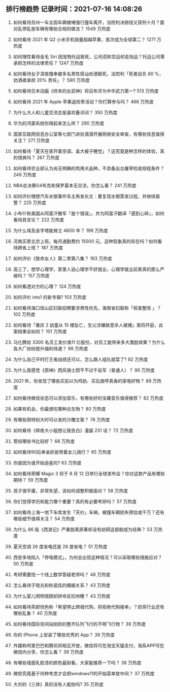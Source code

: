 
## 排行榜趋势 记录时间：2021-07-16 14:08:26
  
  1. 如何看待苏州一车主因车辆被堵强行撞车离开，法院判决赔钱又获刑十月？面对乱停乱放车辆有哪些合规的做法？ 1549 万热度
    
  2. 如何看待 2021 年 Q2 小米手机销量超越苹果，首次成为全球第二？ 1271 万热度
    
  3. 如何理性看待金毛 Siri 因宠物托运致死，公司谎称空运却走陆运？托运公司需承担怎样的法律责任？ 1247 万热度
    
  4. 如何看待女子深夜撸串被多名男性搭讪劝酒致死，法院判「死者自负 80 %，劝酒者承担 20%  责任」？ 590 万热度
    
  5. 如何看待日本动画《终末的女武神》将吕布评为中华武力第一? 513 万热度
    
  6. 如何看待 2021 年 Apple 苹果返校季活动？你打算参与吗？ 466 万热度
    
  7. 为什么大人和儿童交流总是喜欢叠词词？ 350 万热度
    
  8. 华为的鸿蒙系统你用起来怎么样？ 290 万热度
    
  9. 国家互联网信息办公室等七部门进驻滴滴开展网络安全审查，有哪些信息值得关注？ 271 万热度
    
  10. 如何看待「夏天在家开着空调、盖大被子睡觉」？这究竟是种怎样的体验，真的很爽吗？ 267 万热度
    
  11. 如何看待农业部认为尚无明确的肉用犬品种，不具备出台屠宰检疫规程条件？ 249 万热度
    
  12. NBA总决赛G4布克和保罗基本无交流，你怎么看？ 241 万热度
    
  13. 如何评价理想汽车水银事件车主再发长文：要复现水银蒸发过程，并继续报警？ 225 万热度
    
  14. 小布什称美国从阿富汗撤军「是个错误」，并为阿富汗翻译「感到心碎」，如何看待其言论？ 222 万热度
    
  15. 为什么埃及金字塔能耸立 4600 年？ 199 万热度
    
  16. 河南买房北京上班，每月通勤费约 15000 元，这种现象真的存在吗？如何看待跨省上班？ 187 万热度
    
  17. 如何评价《致命女人》第二季第八集？ 163 万热度
    
  18. 高三了，想学心理学，家里人说心理学不好就业，心理学就业前景真的那么严峻吗？ 157 万热度
    
  19. 如何看透对方的心理？ 124 万热度
    
  20. 如何评价 into1 的新专辑? 103 万热度
    
  21. 如何看待海口琼山区妇联招聘要求男性优先，海南省妇联称「核查整改 」？ 102 万热度
    
  22. 如何看待「重庆 2 幼童从 15 楼坠亡，生父涉嫌故意杀人被捕」案将开庭，此案结果会如何？ 101 万热度
    
  23. 马化腾给 3300 名员工发价值11 亿股份，对员工能带来多大激励效果？为什么各大厂纷纷提升福利待遇？ 99 万热度
    
  24. 为什么自己平时打王者战绩还可以，怎么跟人组队就菜了? 92 万热度
    
  25. 为什么我感觉《原神》西风骑士团干不过千岩军（普通人）？ 90 万热度
    
  26. 2021 年，你发现了哪些买前以为鸡肋、买后直呼真香的家电好物？ 89 万热度
    
  27. 如何看待微信状态可以添加音乐，有哪些好的宝藏音乐值得推荐？ 82 万热度
    
  28. 如果有机会，你最想吃哪种古生物？ 80 万热度
    
  29. 有哪些雨特别大时可以发的沙雕文案？ 78 万热度
    
  30. 如何看待《辉夜大小姐想让我告白》漫画 231 话？ 72 万热度
    
  31. 管综哪些书比较好？ 68 万热度
    
  32. 如何看待90后单亲奶爸带着女儿骑行？ 65 万热度
    
  33. 你是因为谁开始追星的? 63 万热度
    
  34. 如何看待荣耀 Magic 3 将于 8 月 12 日举行全球发布会？你对这款产品有哪些期待？ 59 万热度
    
  35. 孩子很平庸，非常失望，该如何调整积极面对？ 58 万热度
    
  36. 你们觉得学历和能力哪个重要？真的有必要考研吗？ 57 万热度
    
  37. 如何看待上海一地下车库发生「天价」车祸，被撞车辆损失预估或千万？还有哪些细节值得关注？ 54 万热度
    
  38. 为什么 86 版《西游记》严重脱离原著却没有妨碍这部剧成为经典？ 53 万热度
    
  39. 夏天空调 26 度省电还是 28 度省电？ 51 万热度
    
  40. 西安多地陷入「停电模式」，为何会出现这种情况？可以采取哪些措施应对？ 50 万热度
    
  41. 考研需要找一个线上数学答疑老师吗？ 48 万热度
    
  42. 怎么看待于晓光和秋瓷炫的婚姻关系？ 43 万热度
    
  43. 为什么婴儿明明很困却拼命反抗哄睡？ 43 万热度
    
  44. 如何看待茶颜悦色称「希望停止跨城代购，将拒绝代购接单」？奶茶行业还有哪些乱象？ 40 万热度
    
  45. 如何看待国际空间站拍到的整齐队列飞行的不明飞行物？ 39 万热度
    
  46. 你的 iPhone 上安装了哪些优秀的 App？ 39 万热度
    
  47. 外媒称阿里巴巴和腾讯将相互开放，微信将可在淘宝天猫支付，淘系APP可在微信内分享，你怎么看？ 39 万热度
    
  48. 有哪些墙面乳胶漆的颜色最耐看，大家能推荐一下吗？ 38 万热度
    
  49. 微软究竟基于何种考虑才会把windows11的开始菜单放中间？ 37 万热度
    
  50. 大刘的《三体》真的没有人能拍吗? 35 万热度
    
